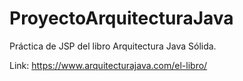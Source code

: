 # ProyectoArquitecturaJava

Práctica de JSP del libro Arquitectura Java Sólida.

Link: https://www.arquitecturajava.com/el-libro/
